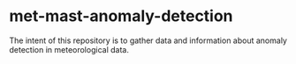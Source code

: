 # met-mast-anomaly-detection
The intent of this repository is to gather data and information about anomaly detection in meteorological data.

